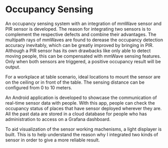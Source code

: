 # Occupancy Sensing
An occupancy sensing system with an integration of mmWave sensor and PIR sensor is developed. The reason for integrating two sensors is to complement the respective defects and combine their advantages. The multipath rays of mmWaves are found to derease the occupancy detection accuracy inevitably, which can be greatly improved by bringing in PIR. Although a PIR sensor has its own drawbacks like only able to detect moving people, this can be compensated with mmWave sensing features. Only when both sensors are triggered, a positive occupancy result will be output. 

For a workplace at table scenario, ideal locations to mount the sensor are on the ceiling or in front of the table. The sensing distance can be configured from 0 to 10 meters. 

An Android application is developed to showcase the communication of real-time sensor data with people. With this app, people can check the occupancy status of places that have sensor deployed wherever they are. All the past data are stored in a cloud database for people who has administration to access on a Grafana dashboard. 

To aid visualization of the sensor working machenisms, a light displayer is built. This is to help understand the reason why I integrated two kinds of sensor in order to give a more reliable result. 
